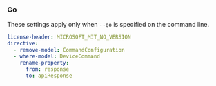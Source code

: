 ### Go

These settings apply only when `--go` is specified on the command line.

``` yaml $(go)
license-header: MICROSOFT_MIT_NO_VERSION
directive:
  - remove-model: CommandConfiguration
  - where-model: DeviceCommand
    rename-property:
      from: response
      to: apiResponse
```